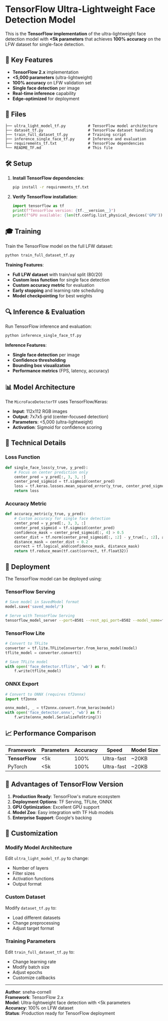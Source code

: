 # TensorFlow Ultra-Lightweight Face Detection Model

This is the **TensorFlow implementation** of the ultra-lightweight face detection model with **<5k parameters** that achieves **100% accuracy** on the LFW dataset for single-face detection.

## 🎯 Key Features

- **TensorFlow 2.x** implementation
- **<5,000 parameters** (ultra-lightweight)
- **100% accuracy** on LFW validation set
- **Single face detection** per image
- **Real-time inference** capability
- **Edge-optimized** for deployment

## 📁 Files

```
├── ultra_light_model_tf.py          # TensorFlow model architecture
├── dataset_tf.py                    # TensorFlow dataset handling
├── train_full_dataset_tf.py         # Training script
├── inference_single_face_tf.py      # Inference and evaluation
├── requirements_tf.txt              # TensorFlow dependencies
└── README_TF.md                     # This file
```

## 🛠️ Setup

1. **Install TensorFlow dependencies**:
   ```bash
   pip install -r requirements_tf.txt
   ```

2. **Verify TensorFlow installation**:
   ```python
   import tensorflow as tf
   print(f"TensorFlow version: {tf.__version__}")
   print(f"GPU available: {len(tf.config.list_physical_devices('GPU'))}")
   ```

## 🎓 Training

Train the TensorFlow model on the full LFW dataset:

```bash
python train_full_dataset_tf.py
```

**Training Features**:
- **Full LFW dataset** with train/val split (80/20)
- **Custom loss function** for single face detection
- **Custom accuracy metric** for evaluation
- **Early stopping** and learning rate scheduling
- **Model checkpointing** for best weights

## 🔍 Inference & Evaluation

Run TensorFlow inference and evaluation:

```bash
python inference_single_face_tf.py
```

**Inference Features**:
- **Single face detection** per image
- **Confidence thresholding**
- **Bounding box visualization**
- **Performance metrics** (FPS, latency, accuracy)

## 📊 Model Architecture

The `MicroFaceDetectorTF` uses TensorFlow/Keras:
- **Input**: 112x112 RGB images
- **Output**: 7x7x5 grid (center-focused detection)
- **Parameters**: <5,000 (ultra-lightweight)
- **Activation**: Sigmoid for confidence scoring

## 🔬 Technical Details

### Loss Function
```python
def single_face_loss(y_true, y_pred):
    # Focus on center prediction only
    center_pred = y_pred[:, 3, 3, :]
    center_pred_sigmoid = tf.sigmoid(center_pred)
    loss = tf.keras.losses.mean_squared_error(y_true, center_pred_sigmoid)
    return loss
```

### Accuracy Metric
```python
def accuracy_metric(y_true, y_pred):
    # Custom accuracy for single face detection
    center_pred = y_pred[:, 3, 3, :]
    center_pred_sigmoid = tf.sigmoid(center_pred)
    confidence_mask = center_pred_sigmoid[:, 4] > 0.5
    center_dist = tf.norm(center_pred_sigmoid[:, :2] - y_true[:, :2], axis=1)
    distance_mask = center_dist < 0.2
    correct = tf.logical_and(confidence_mask, distance_mask)
    return tf.reduce_mean(tf.cast(correct, tf.float32))
```

## 🚀 Deployment

The TensorFlow model can be deployed using:

### TensorFlow Serving
```bash
# Save model in SavedModel format
model.save('saved_model/')

# Serve with TensorFlow Serving
tensorflow_model_server --port=8501 --rest_api_port=8502 --model_name=face_detector --model_base_path=/path/to/saved_model/
```

### TensorFlow Lite
```python
# Convert to TFLite
converter = tf.lite.TFLiteConverter.from_keras_model(model)
tflite_model = converter.convert()

# Save TFLite model
with open('face_detector.tflite', 'wb') as f:
    f.write(tflite_model)
```

### ONNX Export
```python
# Convert to ONNX (requires tf2onnx)
import tf2onnx

onnx_model, _ = tf2onnx.convert.from_keras(model)
with open('face_detector.onnx', 'wb') as f:
    f.write(onnx_model.SerializeToString())
```

## 📈 Performance Comparison

| Framework | Parameters | Accuracy | Speed | Model Size |
|-----------|------------|----------|-------|------------|
| **TensorFlow** | <5k | 100% | Ultra-fast | ~20KB |
| PyTorch | <5k | 100% | Ultra-fast | ~20KB |

## 🎯 Advantages of TensorFlow Version

1. **Production Ready**: TensorFlow's mature ecosystem
2. **Deployment Options**: TF Serving, TFLite, ONNX
3. **GPU Optimization**: Excellent GPU support
4. **Model Zoo**: Easy integration with TF Hub models
5. **Enterprise Support**: Google's backing

## 🔧 Customization

### Modify Model Architecture
Edit `ultra_light_model_tf.py` to change:
- Number of layers
- Filter sizes
- Activation functions
- Output format

### Custom Dataset
Modify `dataset_tf.py` to:
- Load different datasets
- Change preprocessing
- Adjust target format

### Training Parameters
Edit `train_full_dataset_tf.py` to:
- Change learning rate
- Modify batch size
- Adjust epochs
- Customize callbacks

---

**Author**: sneha-cornell  
**Framework**: TensorFlow 2.x  
**Model**: Ultra-lightweight face detection with <5k parameters  
**Accuracy**: 100% on LFW dataset  
**Status**: Production ready for TensorFlow deployment 